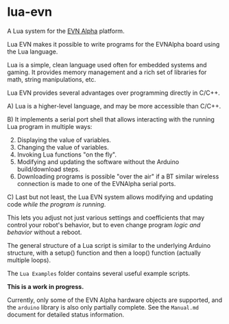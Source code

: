 # lua-evn

A Lua system for the [EVN Alpha](https://coresg.tech/evn/) platform.


Lua EVN makes it possible to write programs for the EVNAlpha board using the Lua language.

Lua is a simple, clean language used often for embedded systems and gaming. It provides memory management
and a rich set of libraries for math, string manipulations, etc.


Lua EVN provides several advantages over programming directly in C/C++.

A) Lua is a higher-level language, and may be more accessible than C/C++.

B) It implements a serial port shell that allows interacting with the running Lua program in multiple ways:

2.  Displaying the value of variables.
3.    Changing the value of variables.
4.    Invoking Lua functions "on the fly".
5.    Modifying and updating the software without the Arduino build/download steps.
6.    Downloading programs is possible "over the air" if a BT similar wireless connection is made to one of the EVNAlpha serial ports.

C) Last but not least, the Lua EVN system allows modifying and updating code *while the program is running*.

This lets you adjust not just various settings and coefficients that may control your robot's behavior, but
to even change program *logic and behavior* without a reboot.


The general structure of a Lua script is similar to the underlying Arduino structure, with a setup() function and then
a loop() function (actually multiple loops).

The `Lua Examples` folder contains several useful example scripts.


**This is a work in progress.**

Currently, only some of the EVN Alpha hardware objects are supported, and the `arduino` library is also only partially complete.
See the `Manual.md` document for detailed status information.

